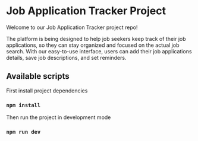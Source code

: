 # Job Application Tracker Project

Welcome to our Job Application Tracker project repo!

The platform is being designed to help job seekers keep track of their job applications, so they can stay organized and focused on the actual job search. With our easy-to-use interface, users can add their job applications details, save job descriptions, and set reminders.

## Available scripts

First install project dependencies

### `npm install`

Then run the project in development mode

### `npm run dev`
